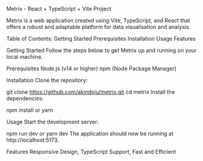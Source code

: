 Metrix - React + TypeScript + Vite Project

Metrix is a web application created using Vite, TypeScript, and React that offers a robust and adaptable platform for data visualisation and analysis.

Table of Contents:
Getting Started
Prerequisites
Installation
Usage
Features

Getting Started
Follow the steps below to get Metrix up and running on your local machine.

Prerequisites
Node.js (v14 or higher)
npm (Node Package Manager)

Installation
Clone the repository:

git clone https://github.com/akindoju/metrix.git
cd metrix
Install the dependencies:

npm install or yarn

Usage
Start the development server:

npm run dev or yarn dev
The application should now be running at http://localhost:5173.

Features
Responsive Design, TypeScript Support, Fast and Efficient
